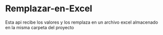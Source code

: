 # Remplazar-en-Excel
Esta api recibe los valores  y los remplaza en un archivo excel almacenado en la misma carpeta del proyecto

